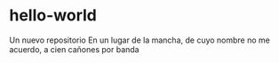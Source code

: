# hello-world
Un nuevo repositorio
En un lugar de la mancha, de cuyo nombre no me acuerdo, a cien cañones por banda

